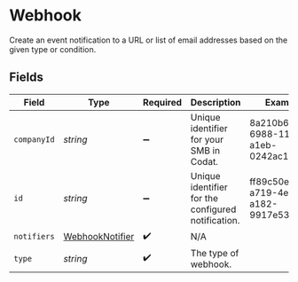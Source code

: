 # Webhook

Create an event notification to a URL or list of email addresses based on the given type or condition.


## Fields

| Field                                                     | Type                                                      | Required                                                  | Description                                               | Example                                                   |
| --------------------------------------------------------- | --------------------------------------------------------- | --------------------------------------------------------- | --------------------------------------------------------- | --------------------------------------------------------- |
| `companyId`                                               | *string*                                                  | :heavy_minus_sign:                                        | Unique identifier for your SMB in Codat.                  | 8a210b68-6988-11ed-a1eb-0242ac120002                      |
| `id`                                                      | *string*                                                  | :heavy_minus_sign:                                        | Unique identifier for the configured notification.        | ff89c50e-a719-4ef5-a182-9917e53927b6                      |
| `notifiers`                                               | [WebhookNotifier](../../models/shared/WebhookNotifier.md) | :heavy_check_mark:                                        | N/A                                                       |                                                           |
| `type`                                                    | *string*                                                  | :heavy_check_mark:                                        | The type of webhook.                                      |                                                           |
